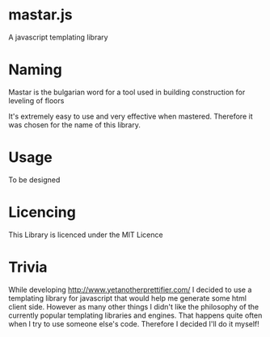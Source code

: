 # mastar.js
A javascript templating library

# Naming

Mastar is the bulgarian word for a tool used in building
construction for leveling of floors

It's extremely easy to use and very effective when mastered. Therefore it was
chosen for the name of this library.

# Usage

To be designed

# Licencing

This Library is licenced under the MIT Licence

# Trivia

While developing http://www.yetanotherprettifier.com/ I decided to use a
templating library for javascript that would help me generate some html client
side. However as many other things I didn't like the philosophy of the 
currently popular templating libraries and engines. That happens quite often
when I try to use someone else's code. Therefore I decided I'll do it myself!
